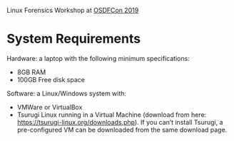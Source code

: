 Linux Forensics Workshop at [OSDFCon 2019](https://www.osdfcon.org/events_2019/performing-linux-forensic-analysis-and-why-you-should-care-2/)

# System Requirements

Hardware: a laptop with the following minimum specifications:
- 8GB RAM
- 100GB Free disk space

Software: a Linux/Windows system with:
- VMWare or VirtualBox
- Tsurugi Linux running in a Virtual Machine (download from here: https://tsurugi-linux.org/downloads.php). If you can’t install Tsurugi, a pre-configured VM can be downloaded from the same download page.

